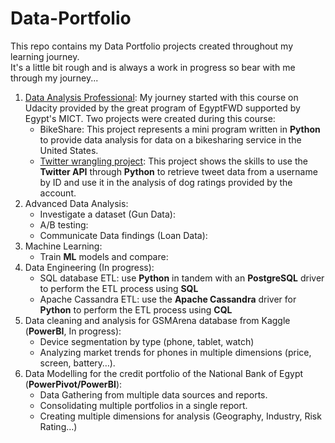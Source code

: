 # Data-Portfolio
This repo contains my Data Portfolio projects created throughout my learning journey.  
It's a little bit rough and is always a work in progress so bear with me through my journey...  
  
1. [Data Analysis Professional](./01%20-%20Data%20Analysis%20Professional):
  My journey started with this course on Udacity provided by the great program of EgyptFWD supported by Egypt's MICT.
  Two projects were created during this course:
    * BikeShare: This project represents a mini program written in **Python** to provide data analysis for data on a bikesharing service in the United States.
    * [Twitter wrangling project](./01%20-%20Data%20Analysis%20Professional/2%20-%20Twitter%20Data%20Wrangling): This project shows the skills to use the **Twitter API** through **Python** to retrieve tweet data from a username by ID and use it in the analysis of dog ratings provided by the account. 
2. Advanced Data Analysis:
    * Investigate a dataset (Gun Data):
    * A/B testing:
    * Communicate Data findings (Loan Data):
3. Machine Learning:
    * Train **ML** models and compare:
4. Data Engineering (In progress):
    * SQL database ETL: use **Python** in tandem with an **PostgreSQL** driver to perform the ETL process using **SQL** 
    * Apache Cassandra ETL: use the **Apache Cassandra** driver for **Python** to perform the ETL process using **CQL** 
5. Data cleaning and analysis for GSMArena database from Kaggle (**PowerBI**, In progress):
    * Device segmentation by type (phone, tablet, watch)
    * Analyzing market trends for phones in multiple dimensions (price, screen, battery…).
6. Data Modelling for the credit portfolio of the National Bank of Egypt (**PowerPivot/PowerBI**):
    * Data Gathering from multiple data sources and reports.
    * Consolidating multiple portfolios in a single report.
    * Creating multiple dimensions for analysis (Geography, Industry, Risk Rating…)
